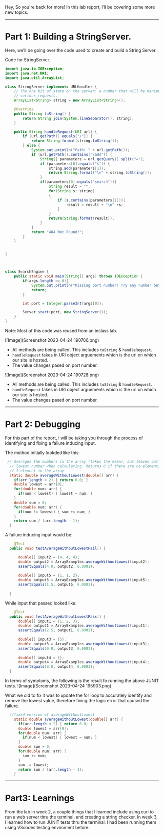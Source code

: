 Hey,
So you're back for more! In this lab report, I'll be covering some more new topics.

---

# Part 1: Building a StringServer.

Here, we'll be going over the code used to create and build a String Server.

Code for StringServer.
```java
import java.io.IOException;
import java.net.URI;
import java.util.ArrayList;

class StringServer implements URLHandler {
    // The one bit of state on the server: a number that will be manipulated by
    // various requests.
    ArrayList<String> string = new ArrayList<String>();

    @Override
    public String toString() {
        return String.join(System.lineSeparator(), string);
    }

    public String handleRequest(URI url) {
        if (url.getPath().equals("/")) {
            return String.format(string.toString());
        } else {
            System.out.println("Path: " + url.getPath());
            if (url.getPath().contains("/add")) {
                String[] parameters = url.getQuery().split("=");
                if (parameters[0].equals("s")) {
                    string.add(parameters[1]);
                    return String.format("\n" + string.toString());
                }
                if(parameters[0].equals("search")){
                    String result = "";
                    for(String s: string)
                    {
                        if (s.contains(parameters[1])){
                            result = result + "\n" +s; 
                        }
                    }
                    return(String.format(result));
                }
            }
            return "404 Not Found!";
        }
    }


}



class SearchEngine {
    public static void main(String[] args) throws IOException {
        if(args.length == 0){
            System.out.println("Missing port number! Try any number between 1024 to 49151");
            return;
        }

        int port = Integer.parseInt(args[0]);

        Server.start(port, new StringServer());
    }
}
  ```
  Note: Most of this code was reused from an inclass lab.
  
  ![Image](Screenshot 2023-04-24 190706.png)
  
  * All methods are being called. This includes `toString` & `handleRequest`.
  * `handleRequest` takes in URI object arguements which is the url on which our site is hosted.
  * The value changes pased on port number.

 ![Image](Screenshot 2023-04-24 190728.png)
  
  * All methods are being called. This includes `toString` & `handleRequest`.
  * `handleRequest` takes in URI object arguements which is the url on which our site is hosted.
  * The value changes pased on port number.

---
  
  # Part 2: Debugging
  
  For this part of the report, I will be taking you through the process of identifying and fixing a failure inducing input.
  
  The mothod initially lookded like this:
  
```java
 // Averages the numbers in the array (takes the mean), but leaves out the
  // lowest number when calculating. Returns 0 if there are no elements or just
  // 1 element in the array
  static double averageWithoutLowest(double[] arr) {
    if(arr.length < 2) { return 0.0; }
    double lowest = arr[0];
    for(double num: arr) {
      if(num < lowest) { lowest = num; }
    }
    double sum = 0;
    for(double num: arr) {
      if(num != lowest) { sum += num; }
    }
    return sum / (arr.length - 1);
  }
```

A failure inducing input would be: 
```java
    @Test
  public void testAverageWithoutLowestFail() {

      double[] input2 = {4, 4, 4};
      double output2 = ArrayExamples.averageWithoutLowest(input2);
      assertEquals(4.0, output2, 0.0001);
     
      double[] input5 = {1, 1, 2};
      double output5 = ArrayExamples.averageWithoutLowest(input5);
      assertEquals(1.5, output5, 0.0001);
 
  }
```

While input that passed looked like:
```java
    @Test
  public void testAverageWithoutLowestPass() {
      double[] input1 = {1, 2, 3};
      double output1 = ArrayExamples.averageWithoutLowest(input1);
      assertEquals(2.5, output1, 0.0001);
    
      double[] input3 = {5};
      double output3 = ArrayExamples.averageWithoutLowest(input3);
      assertEquals(0.0, output3, 0.0001);
 
      double[] input4 = {};
      double output4 = ArrayExamples.averageWithoutLowest(input4);
      assertEquals(0.0, output4, 0.0001);
  }
```

In terms of symptoms, the following is the result fo running the above JUNIT tests.
![Image](Screenshot 2023-04-24 195903.png)

What we did to fix it was to update the for loop to accurately identify and remove the lowest value, therefore fixing the logic error that caused the failure.

```java
  //fixed version of averageWithoutLowest
    static double averageWithoutLowest(double[] arr) {
      if(arr.length < 2) { return 0.0; }
      double lowest = arr[0];
      for(double num: arr) {
        if(num < lowest) { lowest = num; }
      }
      double sum = 0;
      for(double num: arr) {
        sum += num;
      }
      sum -= lowest;
      return sum / (arr.length - 1);
    }
```

---

# Part3: Learnings

From the lab in week 2, a couple things that I learned include using curl to run a web server thru the terminal, and creating a string checker.
In week 3, I learned how to run JUNIT tests thru the terminal. I had been running them using VScodes testing enviroment before.

